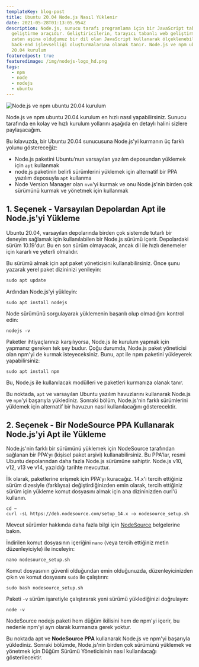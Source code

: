 ```yaml
---
templateKey: blog-post
title: Ubuntu 20.04 Node.js Nasıl Yüklenir
date: 2021-05-28T01:13:05.954Z
description: Node.js, sunucu tarafı programlama için bir JavaScript tabanlı bir
  geliştirme araçıdır. Geliştiricilerin, tarayıcı tabanlı web geliştirmeden
  zaten aşina olduğumuz bir dil olan JavaScript kullanarak ölçeklenebilir
  back-end işlevselliği oluşturmalarına olanak tanır. Node.js ve npm ubuntu
  20.04 kurulum
featuredpost: true
featuredimage: /img/nodejs-logo_hd.png
tags:
  - npm
  - node
  - nodejs
  - ubuntu
---
```

![Node.js ve npm ubuntu 20.04 kurulum](/img/nodejs-logo_hd.png)



Node.js ve npm ubuntu 20.04 kurulum en hızlı nasıl yapabilirsiniz. Sunucu tarafında en kolay ve hızlı kurulum yollarını aşağıda en detaylı halini sizlere paylaşacağım.

Bu kılavuzda, bir Ubuntu 20.04 sunucusuna Node.js'yi kurmanın üç farklı yolunu göstereceğiz:

* Node.js paketini Ubuntu’nun varsayılan yazılım deposundan yüklemek için `apt` kullanmak
* node.js paketinin belirli sürümlerini yüklemek için alternatif bir PPA yazılım deposuyla `apt` kullanma
* Node Version Manager olan `nvm`'yi kurmak ve onu Node.js'nin birden çok sürümünü kurmak ve yönetmek için kullanmak

## 1. Seçenek - Varsayılan Depolardan Apt ile Node.js'yi Yükleme

Ubuntu 20.04, varsayılan depolarında birden çok sistemde tutarlı bir deneyim sağlamak için kullanılabilen bir Node.js sürümü içerir. Depolardaki sürüm 10.19'dur. Bu en son sürüm olmayacak, ancak dil ile hızlı denemeler için kararlı ve yeterli olmalıdır.

Bu sürümü almak için apt paket yöneticisini kullanabilirsiniz. Önce şunu yazarak yerel paket dizininizi yenileyin:

```asp
sudo apt update
```

Ardından Node.js'yi yükleyin:

```
sudo apt install nodejs
```

Node sürümünü sorgulayarak yüklemenin başarılı olup olmadığını kontrol edin:

```
nodejs -v
```

Paketler ihtiyaçlarınızı karşılıyorsa, Node.js ile kurulum yapmak için yapmanız gereken tek şey budur. Çoğu durumda, Node.js paket yöneticisi olan npm'yi de kurmak isteyeceksiniz. Bunu, apt ile npm paketini yükleyerek yapabilirsiniz:

```
sudo apt install npm
```

Bu, Node.js ile kullanılacak modülleri ve paketleri kurmanıza olanak tanır.

Bu noktada, `apt` ve varsayılan Ubuntu yazılım havuzlarını kullanarak Node.js ve `npm`'yi başarıyla yüklediniz. Sonraki bölüm, Node.js'nin farklı sürümlerini yüklemek için alternatif bir havuzun nasıl kullanılacağını gösterecektir.

## 2. Seçenek - Bir NodeSource PPA Kullanarak Node.js'yi Apt ile Yükleme

Node.js'nin farklı bir sürümünü yüklemek için NodeSource tarafından sağlanan bir PPA'yı (kişisel paket arşivi) kullanabilirsiniz. Bu PPA'lar, resmi Ubuntu depolarından daha fazla Node.js sürümüne sahiptir. Node.js v10, v12, v13 ve v14, yazıldığı tarihte mevcuttur.

İlk olarak, paketlerine erişmek için PPA'yı kuracağız. 14.x'i tercih ettiğiniz sürüm dizesiyle (farklıysa) değiştirdiğinizden emin olarak, tercih ettiğiniz sürüm için yükleme komut dosyasını almak için ana dizininizden curl'ü kullanın.

```
cd ~
curl -sL https://deb.nodesource.com/setup_14.x -o nodesource_setup.sh

```

Mevcut sürümler hakkında daha fazla bilgi için [NodeSource](https://github.com/nodesource/distributions/blob/master/README.md) belgelerine bakın.

İndirilen komut dosyasının içeriğini `nano` (veya tercih ettiğiniz metin düzenleyiciyle) ile inceleyin:

```
nano nodesource_setup.sh
```

Komut dosyasının güvenli olduğundan emin olduğunuzda, düzenleyicinizden çıkın ve komut dosyasını `sudo` ile çalıştırın:

```
sudo bash nodesource_setup.sh
```

Paketi `-v` sürüm işaretiyle çalıştırarak yeni sürümü yüklediğinizi doğrulayın:

```
node -v
```

NodeSource nodejs paketi hem düğüm ikilisini hem de npm'yi içerir, bu nedenle npm'yi ayrı olarak kurmanıza gerek yoktur.

Bu noktada apt ve **NodeSource PPA** kullanarak Node.js ve npm'yi başarıyla yüklediniz. Sonraki bölümde, Node.js'nin birden çok sürümünü yüklemek ve yönetmek için Düğüm Sürümü Yöneticisinin nasıl kullanılacağı gösterilecektir.